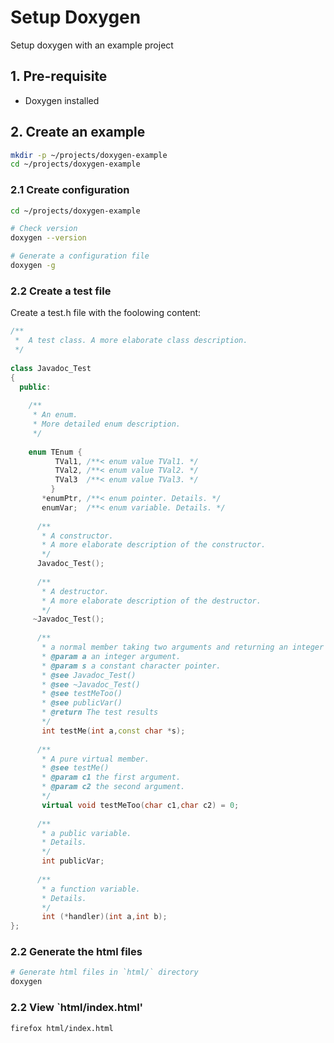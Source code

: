 # Setup Doxygen

Setup doxygen with an example project

## 1. Pre-requisite 

* Doxygen installed


## 2. Create an example

```sh
mkdir -p ~/projects/doxygen-example
cd ~/projects/doxygen-example
```

### 2.1 Create configuration

```sh
cd ~/projects/doxygen-example

# Check version
doxygen --version

# Generate a configuration file
doxygen -g
```

### 2.2 Create a test file

Create a test.h file with the foolowing content:

```cpp
/**
 *  A test class. A more elaborate class description.
 */
 
class Javadoc_Test
{
  public:
 
    /** 
     * An enum.
     * More detailed enum description.
     */
 
    enum TEnum { 
          TVal1, /**< enum value TVal1. */  
          TVal2, /**< enum value TVal2. */  
          TVal3  /**< enum value TVal3. */  
         } 
       *enumPtr, /**< enum pointer. Details. */
       enumVar;  /**< enum variable. Details. */
       
      /**
       * A constructor.
       * A more elaborate description of the constructor.
       */
      Javadoc_Test();
 
      /**
       * A destructor.
       * A more elaborate description of the destructor.
       */
     ~Javadoc_Test();
    
      /**
       * a normal member taking two arguments and returning an integer value.
       * @param a an integer argument.
       * @param s a constant character pointer.
       * @see Javadoc_Test()
       * @see ~Javadoc_Test()
       * @see testMeToo()
       * @see publicVar()
       * @return The test results
       */
       int testMe(int a,const char *s);
       
      /**
       * A pure virtual member.
       * @see testMe()
       * @param c1 the first argument.
       * @param c2 the second argument.
       */
       virtual void testMeToo(char c1,char c2) = 0;
   
      /** 
       * a public variable.
       * Details.
       */
       int publicVar;
       
      /**
       * a function variable.
       * Details.
       */
       int (*handler)(int a,int b);
};
```

### 2.2 Generate the html files

```sh
# Generate html files in `html/` directory
doxygen 
```

### 2.2 View `html/index.html'

```sh
firefox html/index.html 
```